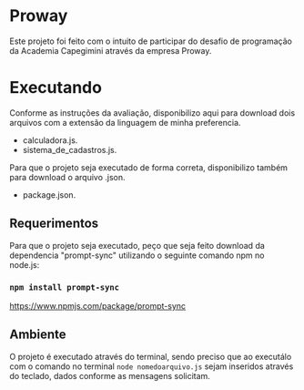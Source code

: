 # Proway

Este projeto foi feito com o intuito de participar do desafio de programação da Academia Capegimini através da empresa Proway.

# Executando

Conforme as instruções da avaliação, disponibilizo aqui para download dois arquivos com a extensão da linguagem de minha preferencia.
- calculadora.js.
- sistema_de_cadastros.js.

Para que o projeto seja executado de forma correta, disponibilizo também para download o arquivo .json.
- package.json.

## Requerimentos
Para que o projeto seja executado, peço que seja feito download da dependencia "prompt-sync" utilizando o seguinte comando npm no node.js:
### `npm install prompt-sync`

https://www.npmjs.com/package/prompt-sync

## Ambiente
O projeto é executado através do terminal, sendo preciso que ao executálo com o comando no terminal `node nomedoarquivo.js` sejam 
inseridos através do teclado, dados conforme as mensagens solicitam.

